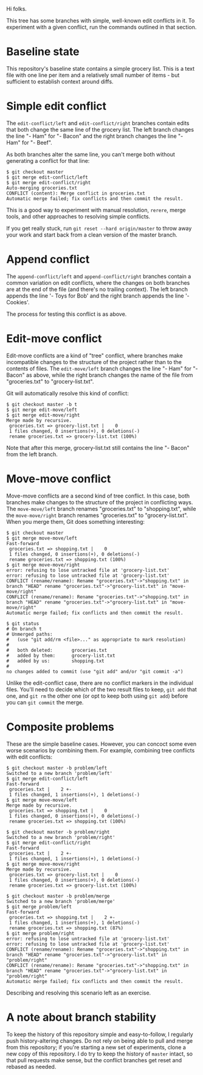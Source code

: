 Hi folks.

This tree has some branches with simple, well-known edit conflicts in it. To
experiment with a given conflict, run the commands outlined in that section.

# Baseline state

This repository's baseline state contains a simple grocery list. This is a
text file with one line per item and a relatively small number of items - but
sufficient to establish context around diffs.

# Simple edit conflict

The `edit-conflict/left` and `edit-conflict/right` branches contain edits that
both change the same line of the grocery list. The left branch changes the
line "- Ham" for "- Bacon" and the right branch changes the line "- Ham" for
"- Beef".

As both branches alter the same line, you can't merge both without generating
a conflict for that line:

    $ git checkout master
    $ git merge edit-conflict/left
    $ git merge edit-conflict/right
    Auto-merging groceries.txt
    CONFLICT (content): Merge conflict in groceries.txt
    Automatic merge failed; fix conflicts and then commit the result.

This is a good way to experiment with manual resolution, `rerere`, merge
tools, and other approaches to resolving simple conflicts.

If you get really stuck, run `git reset --hard origin/master` to throw away
your work and start back from a clean version of the master branch.

# Append conflict

The `append-conflict/left` and `append-conflict/right` branches contain a
common variation on edit conflicts, where the changes on both branches are at
the end of the file (and there's no trailing context). The left branch appends
the line '- Toys for Bob' and the right branch appends the line '- Cookies'.

The process for testing this conflict is as above.

# Edit-move conflict

Edit-move conflicts are a kind of "tree" conflict, where branches make
incompatible changes to the structure of the project rather than to the
contents of files. The `edit-move/left` branch changes the line "- Ham" for "-
Bacon" as above, while the right branch changes the name of the file from
"groceries.txt" to "grocery-list.txt".

Git will automatically resolve this kind of conflict:

    $ git checkout master -b t
    $ git merge edit-move/left
    $ git merge edit-move/right
    Merge made by recursive.
     groceries.txt => grocery-list.txt |    0
     1 files changed, 0 insertions(+), 0 deletions(-)
     rename groceries.txt => grocery-list.txt (100%)

Note that after this merge, grocery-list.txt still contains the line "- Bacon"
from the left branch.

# Move-move conflict

Move-move conflicts are a second kind of tree conflict. In this case, both
branches make changes to the structure of the project in conflicting ways. The
`move-move/left` branch renames "groceries.txt" to "shopping.txt", while the
`move-move/right` branch renames "groceries.txt" to "grocery-list.txt". When
you merge them, Git does something interesting:

    $ git checkout master
    $ git merge move-move/left
    Fast-forward
     groceries.txt => shopping.txt |    0
     1 files changed, 0 insertions(+), 0 deletions(-)
     rename groceries.txt => shopping.txt (100%)
    $ git merge move-move/right
    error: refusing to lose untracked file at 'grocery-list.txt'
    error: refusing to lose untracked file at 'grocery-list.txt'
    CONFLICT (rename/rename): Rename "groceries.txt"->"shopping.txt" in branch "HEAD" rename "groceries.txt"->"grocery-list.txt" in "move-move/right"
    CONFLICT (rename/rename): Rename "groceries.txt"->"shopping.txt" in branch "HEAD" rename "groceries.txt"->"grocery-list.txt" in "move-move/right"
    Automatic merge failed; fix conflicts and then commit the result.
    
    $ git status
    # On branch t
    # Unmerged paths:
    #   (use "git add/rm <file>..." as appropriate to mark resolution)
    #
    #	both deleted:       groceries.txt
    #	added by them:      grocery-list.txt
    #	added by us:        shopping.txt
    #
    no changes added to commit (use "git add" and/or "git commit -a")

Unlike the edit-conflict case, there are no conflict markers in the individual
files. You'll need to decide which of the two result files to keep, `git add`
that one, and `git rm` the other one (or opt to keep both using `git add`)
before you can `git commit` the merge.

# Composite problems

These are the simple baseline cases. However, you can concoct some even worse
scenarios by combining them. For example, combining tree conflicts with edit
conflicts:

    $ git checkout master -b problem/left
    Switched to a new branch 'problem/left'
    $ git merge edit-conflict/left
    Fast-forward
     groceries.txt |    2 +-
     1 files changed, 1 insertions(+), 1 deletions(-)
    $ git merge move-move/left
    Merge made by recursive.
     groceries.txt => shopping.txt |    0
     1 files changed, 0 insertions(+), 0 deletions(-)
     rename groceries.txt => shopping.txt (100%)
    
    $ git checkout master -b problem/right
    Switched to a new branch 'problem/right'
    $ git merge edit-conflict/right
    Fast-forward
     groceries.txt |    2 +-
     1 files changed, 1 insertions(+), 1 deletions(-)
    $ git merge move-move/right
    Merge made by recursive.
     groceries.txt => grocery-list.txt |    0
     1 files changed, 0 insertions(+), 0 deletions(-)
     rename groceries.txt => grocery-list.txt (100%)
    
    $ git checkout master -b problem/merge
    Switched to a new branch 'problem/merge'
    $ git merge problem/left
    Fast-forward
     groceries.txt => shopping.txt |    2 +-
     1 files changed, 1 insertions(+), 1 deletions(-)
     rename groceries.txt => shopping.txt (87%)
    $ git merge problem/right
    error: refusing to lose untracked file at 'grocery-list.txt'
    error: refusing to lose untracked file at 'grocery-list.txt'
    CONFLICT (rename/rename): Rename "groceries.txt"->"shopping.txt" in branch "HEAD" rename "groceries.txt"->"grocery-list.txt" in "problem/right"
    CONFLICT (rename/rename): Rename "groceries.txt"->"shopping.txt" in branch "HEAD" rename "groceries.txt"->"grocery-list.txt" in "problem/right"
    Automatic merge failed; fix conflicts and then commit the result.

Describing and resolving this scenario left as an exercise.

# A note about branch stability

To keep the history of this repository simple and easy-to-follow, I regularly
push history-altering changes. Do not rely on being able to pull and merge
from this repository; if you're starting a new set of experiments, clone a new
copy of this repository. I do try to keep the history of `master` intact, so
that pull requests make sense, but the conflict branches get reset and rebased
as needed.
